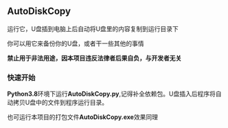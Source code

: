 ## AutoDiskCopy

运行它，U盘插到电脑上后自动将U盘里的内容复制到运行目录下

你可以用它来备份你的U盘，或者干一些其他的事情

**禁止用于非法用途，因本项目违反法律者后果自负，与开发者无关**

### 快速开始

**Python3.8**环境下运行**AutoDiskCopy.py**,记得补全依赖包。U盘插入后程序将自动拷贝U盘中的文件到程序运行目录。

也可运行本项目的打包文件**AutoDiskCopy.exe**效果同理